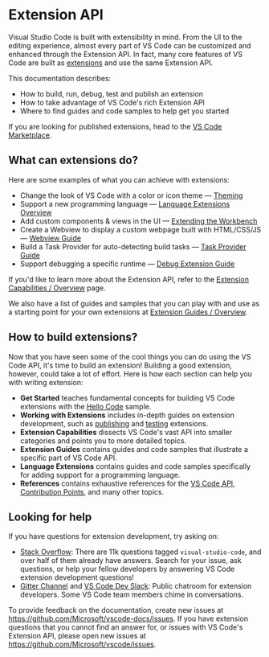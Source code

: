 ---
---

# Extension API

Visual Studio Code is built with extensibility in mind. From the UI to the editing experience, almost every part of VS Code can be customized and enhanced through the Extension API. In fact, many core features of VS Code are built as [extensions](https://github.com/Microsoft/vscode/tree/master/extensions) and use the same Extension API.

This documentation describes:

- How to build, run, debug, test and publish an extension
- How to take advantage of VS Code's rich Extension API
- Where to find guides and code samples to help get you started

If you are looking for published extensions, head to the [VS Code Marketplace](https://marketplace.visualstudio.com/).

## What can extensions do?

Here are some examples of what you can achieve with extensions:

- Change the look of VS Code with a color or icon theme — [Theming](/api/extension-capabilities/theming)
- Support a new programming language — [Language Extensions Overview](/api/language-extensions/overview)
- Add custom components & views in the UI — [Extending the Workbench](/api/extension-capabilities/extending-workbench)
- Create a Webview to display a custom webpage built with HTML/CSS/JS — [Webview Guide](/api/extension-guides/webview)
- Build a Task Provider for auto-detecting build tasks — [Task Provider Guide](/api/extension-guides/task-provider)
- Support debugging a specific runtime — [Debug Extension Guide](/api/extension-guides/debugger-extension)

If you'd like to learn more about the Extension API, refer to the [Extension Capabilities / Overview](/api/extension-capabilities/overview) page.

We also have a list of guides and samples that you can play with and use as a starting point for your own extensions at [Extension Guides / Overview](/api/extension-guides/overview).

## How to build extensions?

Now that you have seen some of the cool things you can do using the VS Code API, it's time to build an extension! Building a good extension, however, could take a lot of effort. Here is how each section can help you with writing extension:

- **Get Started** teaches fundamental concepts for building VS Code extensions with the [Hello Code](https://github.com/Microsoft/vscode-extension-samples/tree/master/hellocode-sample) sample.
- **Working with Extensions** includes in-depth guides on extension development, such as [publishing](/api/advanced-topics/publishing-extension) and [testing](/api/advanced-topics/testing-extension) extensions.
- **Extension Capabilities**  dissects VS Code's vast API into smaller categories and points you to more detailed topics.
- **Extension Guides** contains guides and code samples that illustrate a specific part of VS Code API.
- **Language Extensions** contains guides and code samples specifically for adding support for a programming language.
- **References** contains exhaustive references for the [VS Code API](/api/references/vscode-api), [Contribution Points](/api/references/contribution-points), and many other topics.

## Looking for help

If you have questions for extension development, try asking on:

- [Stack Overflow](https://stackoverflow.com/questions/tagged/visual-studio-code): There are 11k questions tagged `visual-studio-code`, and over half of them already have answers. Search for your issue, ask questions, or help your fellow developers by answering VS Code extension development questions!
- [Gitter Channel](https://gitter.im/Microsoft/vscode) and [VS Code Dev Slack](https://join.slack.com/t/vscode-dev-community/shared_invite/enQtMjIxOTgxNDE3NzM0LWU5M2ZiZDU1YjBlMzdlZjA2YjBjYzRhYTM5NTgzMTAxMjdiNWU0ZmQzYWI3MWU5N2Q1YjBiYmQ4MzY0NDE1MzY): Public chatroom for extension developers. Some VS Code team members chime in conversations.

To provide feedback on the documentation, create new issues at https://github.com/Microsoft/vscode-docs/issues. If you have extension questions that you cannot find an answer for, or issues with VS Code's Extension API, please open new issues at https://github.com/Microsoft/vscode/issues.